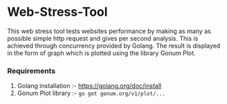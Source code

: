 # Web-Stress-Tool

This web stress tool tests websites performance by making as many as possible simple http request and gives per second analysis.  This is achieved through concurrency provided by Golang. The result is displayed in the form of graph which is plotted using the library Gonum Plot. 

### Requirements 

1. Golang installation :- https://golang.org/doc/install
2. Gonum Plot library  :- ```go get gonum.org/v1/plot/...```


